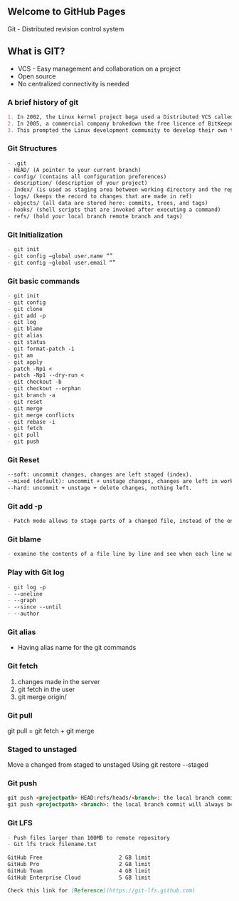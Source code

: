 ## Welcome to GitHub Pages

Git - Distributed revision control system

## What is GIT?
- VCS - Easy management and collaboration on a project
- Open source
- No centralized connectivity is needed

### A brief history of git

```markdown
1. In 2002, the Linux kernel project bega used a Distributed VCS called BitKeeper.
2. In 2005, a commercial company brokedown the free licence of BitKeeper
3. This prompted the Linux development community to develop their own tool - GIT.

```

### Git Structures

```markdown
- .git
- HEAD/ (A pointer to your current branch)
- config/ (contains all configuration preferences)
- description/ (description of your project)
- Index/ (is used as staging area between working directory and the repo)
- logs/ (keeps the record to changes that are made in ref)
- objects/ (all data are stored here: commits, trees, and tags)
- hooks/ (shell scripts that are invoked after executing a command)
- refs/ (hold your local branch remote branch and tags)

```

### Git Initialization

```markdown
- git init 
- git config –global user.name “”
- git config –global user.email “”

```

### Git basic commands

```markdown
- git init
- git config
- git clone
- git add -p
- git log
- git blame
- git alias
- git status
- git format-patch -1
- git am
- git apply
- patch -Np1 <
- patch -Np1 --dry-run <
- git checkout -b
- git checkout --orphan
- git branch -a
- git reset
- git merge
- git merge conflicts
- git rebase -i
- git fetch
- git pull
- git push

```

### Git Reset

```markdown
--soft: uncommit changes, changes are left staged (index).
--mixed (default): uncommit + unstage changes, changes are left in working tree.
--hard: uncommit + unstage + delete changes, nothing left.

```

### Git add -p

```markdown
- Patch mode allows to stage parts of a changed file, instead of the entire file

```

### Git blame

```markdown
- examine the contents of a file line by line and see when each line was last modified and who the author of the modifications was

```

### Play with Git log

```markdown
- git log -p
- --oneline
- --graph
- --since --until
- --author

```

### Git alias

- Having alias name for the git commands

### Git fetch

1) changes made in the server
2) git fetch in the user
3) git merge origin/<branch>

### Git pull
  
git pull = git fetch + git merge

### Staged to unstaged

Move a changed from staged to unstaged
Using git restore --staged <file-name>

### Git push
  ```markdown
  git push <projectpath> HEAD:refs/heads/<branch>: the local branch commit can now differ from the remote branch commit, because "HEAD" can be detached (not linked to any branch)
git push <projectpath> <branch>: the local branch commit will always be the same as the remote branch commit.

  ```
  
  ### Git LFS
  
```markdown
- Push files larger than 100MB to remote repository
- Git lfs track filename.txt
  
GitHub Free                        2 GB limit
GitHub Pro                         2 GB limit
GitHub Team                        4 GB limit
GitHub Enterprise Cloud            5 GB limit

Check this link for [Reference](https://git-lfs.github.com)

```
